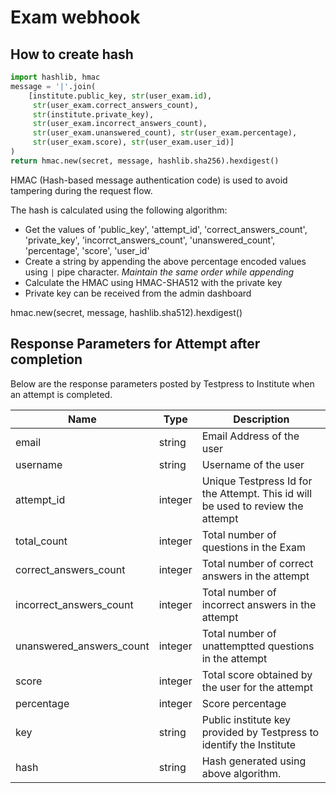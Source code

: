 # Exam webhook

## How to create hash

```python
import hashlib, hmac
message = '|'.join(
    [institute.public_key, str(user_exam.id),
     str(user_exam.correct_answers_count),
     str(institute.private_key),
     str(user_exam.incorrect_answers_count),
     str(user_exam.unanswered_count), str(user_exam.percentage),
     str(user_exam.score), str(user_exam.user_id)]
)
return hmac.new(secret, message, hashlib.sha256).hexdigest()
```

HMAC (Hash-based message authentication code) is used to avoid tampering during the request flow.

The hash is calculated using the following algorithm:

* Get the values of 'public_key', 'attempt_id', 'correct_answers_count', 'private_key', 'incorrct_answers_count', 'unanswered_count', 'percentage', 'score', 'user_id'
* Create a string by appending the above percentage encoded values using `|` pipe character. *Maintain the same order while appending*
* Calculate the HMAC using HMAC-SHA512 with the private key
* Private key can be received from the admin dashboard

hmac.new(secret, message, hashlib.sha512).hexdigest()

## Response Parameters for Attempt after completion
Below are the response parameters posted by Testpress to Institute when an attempt is completed.

Name | Type | Description
-----|------|-------------
email | string | Email Address of the user
username | string | Username of the user
attempt_id | integer | Unique Testpress Id for the Attempt. This id will be used to review the attempt
total_count | integer | Total number of questions in the Exam
correct_answers_count | integer | Total number of correct answers in the attempt
incorrect_answers_count | integer | Total number of incorrect answers in the attempt
unanswered_answers_count | integer | Total number of unattemptted questions in the attempt
score | integer | Total score obtained by the user for the attempt
percentage | integer | Score percentage
key | string | Public institute key provided by Testpress to identify the Institute
hash | string | Hash generated using above algorithm.
